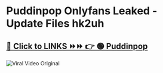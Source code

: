 
 # Puddinpop Onlyfans Leaked - Update Files hk2uh

## <h2><a href="https://clipsfans.com/Puddinpop&ref=git">🔗 Click to LINKS ⏩⏩ 👉 🟢 Puddinpop </a></h2>

<a href="https://clipsfans.com/Puddinpop&ref=git" rel="nofollow" data-target="animated-image.originalLink"><img src="https://i.ibb.co.com/xMMVF88/686577567.gif" alt="Viral Video Original" style="max-width: 100%; display: inline-block;" data-target="animated-image.originalImage"></a>

